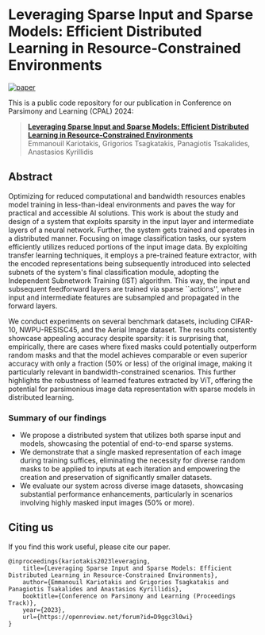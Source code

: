 # Leveraging Sparse Input and Sparse Models: Efficient Distributed Learning in Resource-Constrained Environments

[![paper](https://img.shields.io/badge/Paper-OpenReview.net-red)](https://openreview.net/forum?id=D9ggc3l0wi)
&nbsp;

This is a public code repository for our publication in Conference on Parsimony and Learning (CPAL) 2024:
> [**Leveraging Sparse Input and Sparse Models: Efficient Distributed Learning in Resource-Constrained Environments**](https://openreview.net/forum?id=D9ggc3l0wi)<br>
> Emmanouil Kariotakis, Grigorios Tsagkatakis, Panagiotis Tsakalides, Anastasios Kyrillidis <br>

## Abstract
Optimizing for reduced computational and bandwidth resources enables model training in less-than-ideal environments and paves the way for practical and accessible AI solutions. This work is about the study and design of a system that exploits sparsity in the input layer and intermediate layers of a neural network. Further, the system gets trained and operates in a distributed manner. Focusing on image classification tasks, our system efficiently utilizes reduced portions of the input image data. By exploiting transfer learning techniques, it employs a pre-trained feature extractor, with the encoded representations being subsequently introduced into selected subnets of the system's final classification module, adopting the Independent Subnetwork Training (IST) algorithm. This way, the input and subsequent feedforward layers are trained via sparse ``actions'', where input and intermediate features are subsampled and propagated in the forward layers. 

We conduct experiments on several benchmark datasets, including CIFAR-$10$, NWPU-RESISC$45$, and the Aerial Image dataset. The results consistently showcase appealing accuracy despite sparsity: it is surprising that, empirically, there are cases where fixed masks could potentially outperform random masks and that the model achieves comparable or even superior accuracy with only a fraction ($50\%$ or less) of the original image, making it particularly relevant in bandwidth-constrained scenarios. This further highlights the robustness of learned features extracted by ViT, offering the potential for parsimonious image data representation with sparse models in distributed learning. 

### Summary of our findings
- We propose a distributed system that utilizes both sparse input and models, showcasing the potential of end-to-end sparse systems.
- We demonstrate that a single masked representation of each image during training suffices, eliminating the necessity for diverse random masks to be applied to inputs at each iteration and empowering the creation and preservation of significantly smaller datasets.
- We evaluate our system across diverse image datasets, showcasing substantial performance enhancements, particularly in scenarios involving highly masked input images ($50\%$ or more).

## Citing us
If you find this work useful, please cite our paper.
```
@inproceedings{kariotakis2023leveraging,
    title={Leveraging Sparse Input and Sparse Models: Efficient Distributed Learning in Resource-Constrained Environments},
    author={Emmanouil Kariotakis and Grigorios Tsagkatakis and Panagiotis Tsakalides and Anastasios Kyrillidis},
    booktitle={Conference on Parsimony and Learning (Proceedings Track)},
    year={2023},
    url={https://openreview.net/forum?id=D9ggc3l0wi}
}
```